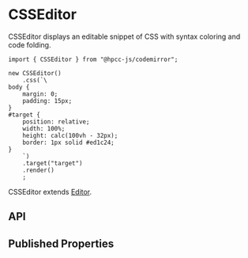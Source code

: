 # CSSEditor

<!--meta

-->

CSSEditor displays an editable snippet of CSS with syntax coloring and code folding.

```sample-code
import { CSSEditor } from "@hpcc-js/codemirror";

new CSSEditor()
    .css(`\
body {
    margin: 0;
    padding: 15px;
}    
#target {
    position: relative;
    width: 100%;
    height: calc(100vh - 32px);
    border: 1px solid #ed1c24;
}
    `)
    .target("target")
    .render()
    ;

```

CSSEditor extends [Editor](./Editor.md).

## API

## Published Properties
```@hpcc-js/codemirror:CSSEditor
```
